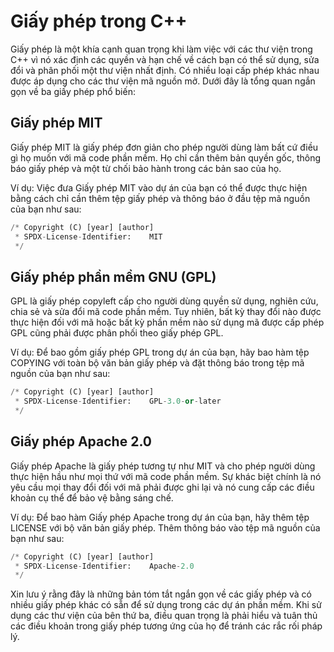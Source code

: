 # Giấy phép trong C++
Giấy phép là một khía cạnh quan trọng khi làm việc với các thư viện trong C++ vì nó xác định các quyền và hạn chế về cách bạn có thể sử dụng, sửa đổi và phân phối một thư viện nhất định. Có nhiều loại cấp phép khác nhau được áp dụng cho các thư viện mã nguồn mở. Dưới đây là tổng quan ngắn gọn về ba giấy phép phổ biến:
## Giấy phép MIT
Giấy phép MIT là giấy phép đơn giản cho phép người dùng làm bất cứ điều gì họ muốn với mã code phần mềm. Họ chỉ cần thêm bản quyền gốc, thông báo giấy phép và một từ chối bảo hành trong các bản sao của họ.

Ví dụ: Việc đưa Giấy phép MIT vào dự án của bạn có thể được thực hiện bằng cách chỉ cần thêm tệp giấy phép và thông báo ở đầu tệp mã nguồn của bạn như sau:
~~~python
/* Copyright (C) [year] [author]
 * SPDX-License-Identifier:    MIT
 */
~~~
## Giấy phép phần mềm GNU (GPL)
GPL là giấy phép copyleft cấp cho người dùng quyền sử dụng, nghiên cứu, chia sẻ và sửa đổi mã code phần mềm. Tuy nhiên, bất kỳ thay đổi nào được thực hiện đối với mã hoặc bất kỳ phần mềm nào sử dụng mã được cấp phép GPL cũng phải được phân phối theo giấy phép GPL.

Ví dụ: Để bao gồm giấy phép GPL trong dự án của bạn, hãy bao hàm tệp COPYING với toàn bộ văn bản giấy phép và đặt thông báo trong tệp mã nguồn của bạn như sau:
~~~python
/* Copyright (C) [year] [author]
 * SPDX-License-Identifier:    GPL-3.0-or-later
 */
~~~
## Giấy phép Apache 2.0
Giấy phép Apache là giấy phép tương tự như MIT và cho phép người dùng thực hiện hầu như mọi thứ với mã code phần mềm. Sự khác biệt chính là nó yêu cầu mọi thay đổi đối với mã phải được ghi lại và nó cung cấp các điều khoản cụ thể để bảo vệ bằng sáng chế.

Ví dụ: Để bao hàm Giấy phép Apache trong dự án của bạn, hãy thêm tệp LICENSE với  bộ văn bản giấy phép. Thêm thông báo vào tệp mã nguồn của bạn như sau:
~~~python
/* Copyright (C) [year] [author]
 * SPDX-License-Identifier:    Apache-2.0
 */
~~~
Xin lưu ý rằng đây là những bản tóm tắt ngắn gọn về các giấy phép và có nhiều giấy phép khác có sẵn để sử dụng trong các dự án phần mềm. Khi sử dụng các thư viện của bên thứ ba, điều quan trọng là phải hiểu và tuân thủ các điều khoản trong giấy phép tương ứng của họ để tránh các rắc rối pháp lý.